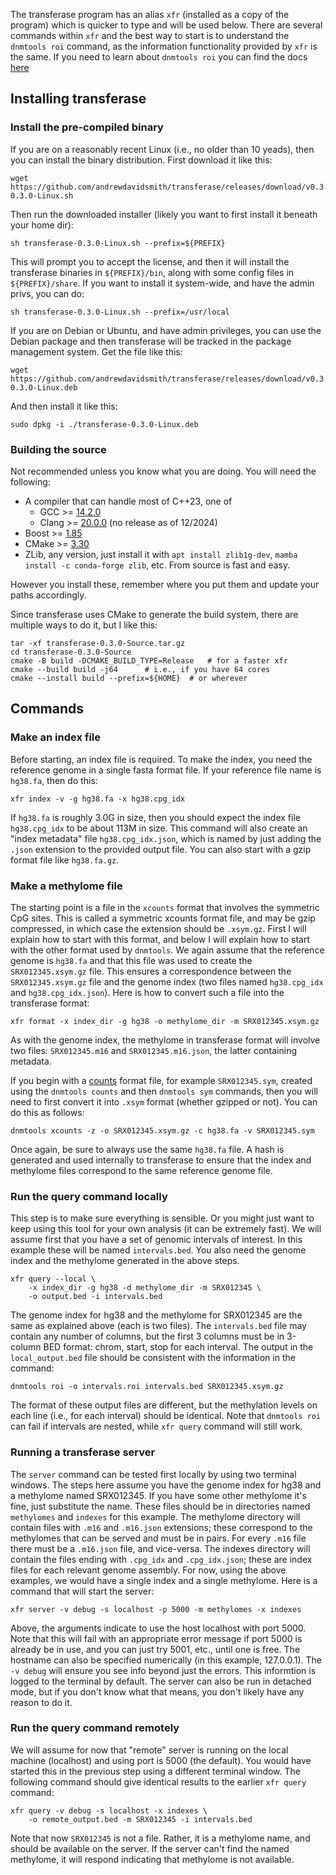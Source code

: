 The transferase program has an alias `xfr` (installed as a copy of the
program) which is quicker to type and will be used below. There are
several commands within `xfr` and the best way to start is to
understand the `dnmtools roi` command, as the information
functionality provided by `xfr` is the same. If you need to learn
about `dnmtools roi` you can find the docs
[here](https://dnmtools.readthedocs.io/en/latest/roi)

## Installing transferase

### Install the pre-compiled binary

If you are on a reasonably recent Linux (i.e., no older than 10
yeads), then you can install the binary distribution. First
download it like this:
```console
wget https://github.com/andrewdavidsmith/transferase/releases/download/v0.3.0/transferase-0.3.0-Linux.sh
```

Then run the downloaded installer (likely you want to first install it
beneath your home dir):
```console
sh transferase-0.3.0-Linux.sh --prefix=${PREFIX}
```

This will prompt you to accept the license, and then it will install
the transferase binaries in `${PREFIX}/bin`, along with some config files
in `${PREFIX}/share`. If you want to install it system-wide, and have
the admin privs, you can do:
```console
sh transferase-0.3.0-Linux.sh --prefix=/usr/local
```

If you are on Debian or Ubuntu, and have admin privileges, you can use
the Debian package and then transferase will be tracked in the package
management system.  Get the file like this:
```console
wget https://github.com/andrewdavidsmith/transferase/releases/download/v0.3.0/transferase-0.3.0-Linux.deb
```

And then install it like this:
```console
sudo dpkg -i ./transferase-0.3.0-Linux.deb
```

### Building the source

Not recommended unless you know what you are doing. You will need the
following:

* A compiler that can handle most of C++23, one of
  - GCC >= [14.2.0](https://gcc.gnu.org/pub/gcc/releases/gcc-14.2.0/gcc-14.2.0.tar.gz)
  - Clang >= [20.0.0](https://github.com/llvm/llvm-project.git) (no release as of 12/2024)
* Boost >= [1.85](https://archives.boost.io/release/${BOOST_VERSION}/source/boost_1_85.tar.bz2)
* CMake >= [3.30](https://github.com/Kitware/CMake/releases/download/v3.30.2/cmake-3.30.2.tar.gz)
* ZLib, any version, just install it with `apt install zlib1g-dev`,
  `mamba install -c conda-forge zlib`, etc. From source is fast and
  easy.

However you install these, remember where you put them and update your
paths accordingly.

Since transferase uses CMake to generate the build system, there are
multiple ways to do it, but I like this:
```shell
tar -xf transferase-0.3.0-Source.tar.gz
cd transferase-0.3.0-Source
cmake -B build -DCMAKE_BUILD_TYPE=Release   # for a faster xfr
cmake --build build -j64      # i.e., if you have 64 cores
cmake --install build --prefix=${HOME}  # or wherever
```

## Commands

### Make an index file

Before starting, an index file is required. To make the index, you
need the reference genome in a single fasta format file. If your
reference file name is `hg38.fa`, then do this:
```console
xfr index -v -g hg38.fa -x hg38.cpg_idx
```

If `hg38.fa` is roughly 3.0G in size, then you should expect the index
file `hg38.cpg_idx` to be about 113M in size. This command will also
create an "index metadata" file `hg38.cpg_idx.json`, which is named by
just adding the `.json` extension to the provided output file. You can
also start with a gzip format file like `hg38.fa.gz`.

### Make a methylome file

The starting point is a file in the `xcounts` format that involves the
symmetric CpG sites. This is called a symmetric xcounts format file,
and may be gzip compressed, in which case the extension should be
`.xsym.gz`. First I will explain how to start with this format, and
below I will explain how to start with the other format used by
`dnmtools`. We again assume that the reference genome is `hg38.fa` and
that this file was used to create the `SRX012345.xsym.gz` file. This
ensures a correspondence between the `SRX012345.xsym.gz` file and the
genome index (two files named `hg38.cpg_idx` and `hg38.cpg_idx.json`).
Here is how to convert such a file into the transferase format:
```console
xfr format -x index_dir -g hg38 -o methylome_dir -m SRX012345.xsym.gz
```
As with the genome index, the methylome in transferase format will
involve two files: `SRX012345.m16` and `SRX012345.m16.json`, the
latter containing metadata.

If you begin with a
[counts](https://dnmtools.readthedocs.io/en/latest/counts) format
file, for example `SRX012345.sym`, created using the `dnmtools counts`
and then `dnmtools sym` commands, then you will need to first convert
it into `.xsym` format (whether gzipped or not). You can do this as
follows:
```console
dnmtools xcounts -z -o SRX012345.xsym.gz -c hg38.fa -v SRX012345.sym
```

Once again, be sure to always use the same `hg38.fa` file.  A hash is
generated and used internally to transferase to ensure that the index
and methylome files correspond to the same reference genome file.

### Run the query command locally

This step is to make sure everything is sensible. Or you might just
want to keep using this tool for your own analysis (it can be
extremely fast). We will assume first that you have a set of genomic
intervals of interest. In this example these will be named
`intervals.bed`. You also need the genome index and the methylome
generated in the above steps.
```console
xfr query --local \
    -x index_dir -g hg38 -d methylome_dir -m SRX012345 \
    -o output.bed -i intervals.bed
```

The genome index for hg38 and the methylome for SRX012345 are the same
as explained above (each is two files). The `intervals.bed` file may
contain any number of columns, but the first 3 columns must be in
3-column BED format: chrom, start, stop for each interval.  The output
in the `local_output.bed` file should be consistent with the
information in the command:
```console
dnmtools roi -o intervals.roi intervals.bed SRX012345.xsym.gz
```

The format of these output files are different, but the methylation
levels on each line (i.e., for each interval) should be identical.
Note that `dnmtools roi` can fail if intervals are nested, while
`xfr query` command will still work.

### Running a transferase server

The `server` command can be tested first locally by using two terminal
windows. The steps here assume you have the genome index for hg38 and
a methylome named SRX012345. If you have some other methylome it's
fine, just substitute the name. These files should be in directories
named `methylomes` and `indexes` for this example. The methylome
directory will contain files with `.m16` and `.m16.json` extensions;
these correspond to the methylomes that can be served and must be in
pairs. For every `.m16` file there must be a `.m16.json` file, and
vice-versa. The indexes directory will contain the files ending with
`.cpg_idx` and `.cpg_idx.json`; these are index files for each
relevant genome assembly. For now, using the above examples, we would
have a single index and a single methylome. Here is a command that
will start the server:

```console
xfr server -v debug -s localhost -p 5000 -m methylomes -x indexes
```

Above, the arguments indicate to use the host localhost with
port 5000. Note that this will fail with an appropriate error message
if port 5000 is already be in use, and you can just try 5001, etc.,
until one is free. The hostname can also be specified numerically (in
this example, 127.0.0.1). The `-v debug` will ensure you see info
beyond just the errors. This informtion is logged to the terminal by
default. The server can also be run in detached mode, but if you don't
know what that means, you don't likely have any reason to do it.

### Run the query command remotely

We will assume for now that "remote" server is running on the local
machine (localhost) and using port is 5000 (the default). You would
have started this in the previous step using a different terminal
window. The following command should give identical results to the
earlier `xfr query` command:

```console
xfr query -v debug -s localhost -x indexes \
    -o remote_output.bed -m SRX012345 -i intervals.bed
```

Note that now `SRX012345` is not a file. Rather, it is a methylome
name, and should be available on the server. If the server can't find
the named methylome, it will respond indicating that methylome is not
available.
